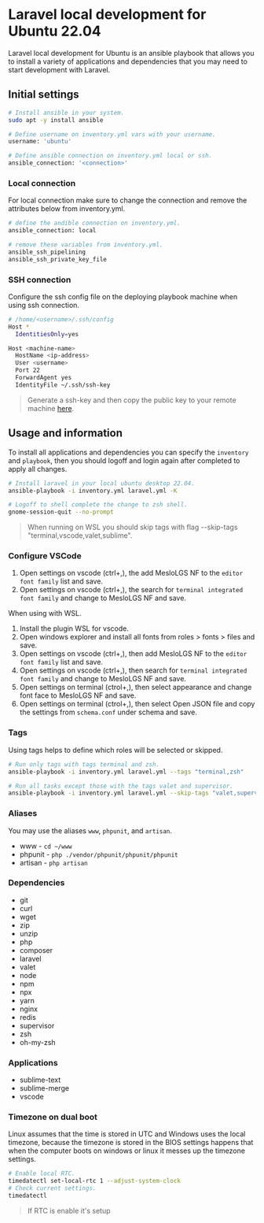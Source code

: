 # Laravel local development for Ubuntu 22.04

Laravel local development for Ubuntu is an ansible playbook that allows you to install a variety of applications and dependencies that you may need to start development with Laravel.

## Initial settings

```bash
# Install ansible in your system.
sudo apt -y install ansible

# Define username on inventory.yml vars with your username.
username: 'ubuntu'

# Define ansible connection on inventory.yml local or ssh.
ansible_connection: '<connection>'
```

### Local connection

For local connection make sure to change the connection and remove the attributes below from inventory.yml.

```bash
# define the andible connection on inventory.yml.
ansible_connection: local

# remove these variables from inventory.yml.
ansible_ssh_pipelining
ansible_ssh_private_key_file
```

### SSH connection

Configure the ssh config file on the deploying playbook machine when using ssh connection.

```bash
# /home/<username>/.ssh/config
Host *
  IdentitiesOnly=yes

Host <machine-name>
  HostName <ip-address>
  User <username>
  Port 22
  ForwardAgent yes
  IdentityFile ~/.ssh/ssh-key
```
> Generate a ssh-key and then copy the public key to your remote machine [here](https://www.ssh.com/academy/ssh/copy-id).

## Usage and information

To install all applications and dependencies you can specify the `inventory` and `playbook`, then you should logoff and login again after completed to apply all changes.

```bash
# Install laravel in your local ubuntu desktop 22.04.
ansible-playbook -i inventory.yml laravel.yml -K

# Logoff to shell complete the change to zsh shell.
gnome-session-quit --no-prompt
```

> When running on WSL you should skip tags with flag --skip-tags "terminal,vscode,valet,sublime".

### Configure VSCode

1. Open settings on vscode (ctrl+,), the add MesloLGS NF to the `editor font family` list and save.
2. Open settings on vscode (ctrl+,), the search for `terminal integrated font family` and change to MesloLGS NF and save.

When using with WSL.

1. Install the plugin WSL for vscode.
2. Open windows explorer and install all fonts from roles > fonts > files and save.
3. Open settings on vscode (ctrl+,), then add MesloLGS NF to the `editor font family` list and save.
4. Open settings on vscode (ctrl+,), then search for `terminal integrated font family` and change to MesloLGS NF and save.
5. Open settings on terminal (ctrol+,), then select appearance and change font face to MesloLGS NF and save.
6. Open settings on terminal (ctrol+,), then select Open JSON file and copy the settings from `schema.conf` under schema and save.

### Tags

Using tags helps to define which roles will be selected or skipped.
```bash
# Run only tags with tags terminal and zsh.
ansible-playbook -i inventory.yml laravel.yml --tags "terminal,zsh"

# Run all tasks except those with the tags valet and supervisor.
ansible-playbook -i inventory.yml laravel.yml --skip-tags "valet,supervisor"
```

### Aliases
You may use the aliases `www`, `phpunit`, and `artisan`.

* www - `cd ~/www`
* phpunit - `php ./vendor/phpunit/phpunit/phpunit`
* artisan - `php artisan`

### Dependencies

* git
* curl
* wget
* zip
* unzip
* php
* composer
* laravel
* valet
* node
* npm
* npx
* yarn
* nginx
* redis
* supervisor
* zsh
* oh-my-zsh

### Applications

* sublime-text
* sublime-merge
* vscode

### Timezone on dual boot

Linux assumes that the time is stored in UTC and Windows uses the local timezone, because the timezone is stored in the BIOS settings happens that when the computer boots on windows or linux it messes up the timezone settings.
```bash
# Enable local RTC.
timedatectl set-local-rtc 1 --adjust-system-clock
# Check current settings.
timedatectl
```
> If RTC is enable it's setup
